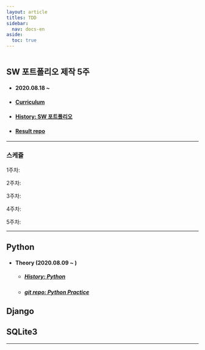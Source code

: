 ```yaml
---
layout: article
titles: TDD
sidebar:
  nav: docs-en
aside:
  toc: true
---
```


<img class="image image--xl" src=""/>

## SW 포트폴리오 제작 5주
+ #### 2020.08.18 ~

+ #### [Curriculum](https://comento.kr/edu/learn/ITSW/%EC%9B%B9%EA%B0%9C%EB%B0%9C-G504)

+ #### [History: SW 포트폴리오]()

+ #### [Result repo]()



---

### 스케쥴

1주차: 

2주차: 

3주차: 

4주차: 

5주차: 
  

---

## Python

+ #### Theory (2020.08.09 ~ )

  + ##### [History: Python](https://dongsub-joung.github.io/archive.html?tag=python)

  + ##### [git repo: Python Practice]()


## Django 


## SQLite3


---